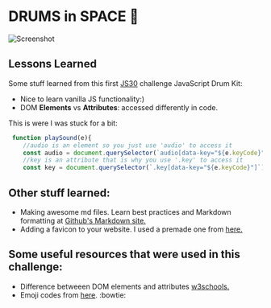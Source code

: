  # DRUMS in SPACE :rocket:

![Screenshot](https://github.com/dwilk8/JS30/blob/master/01%20-%20JavaScript%20Drum%20Kit/img/drums.png)

## Lessons Learned

Some stuff learned from this first [JS30](https://javascript30.com/) challenge JavaScript Drum Kit:

* Nice to learn vanilla JS functionality:)
* DOM **Elements** vs **Attributes**: accessed differently in code. 

This is were I was stuck for a bit:

```javascript
 function playSound(e){
    //audio is an element so you just use 'audio' to access it
    const audio = document.querySelector(`audio[data-key="${e.keyCode}"]`);
    //key is an attribute that is why you use '.key' to access it 
    const key = document.querySelector(`.key[data-key="${e.keyCode}"]`);   
```
 
## Other stuff learned:

* Making awesome md files. Learn best practices and Markdown formatting at [Github's Markdown site.](https://guides.github.com/features/mastering-markdown/)
* Adding a favicon to your website. I used a premade one from [here.](https://www.favicon-generator.org/)

## Some useful resources that were used in this challenge:

* Difference betweeen DOM elements and attributes [w3schools.](https://www.w3schools.com/xml/xml_dtd_el_vs_attr.asp)
* Emoji codes from [here](https://gist.github.com/rxaviers/7360908). :bowtie:
